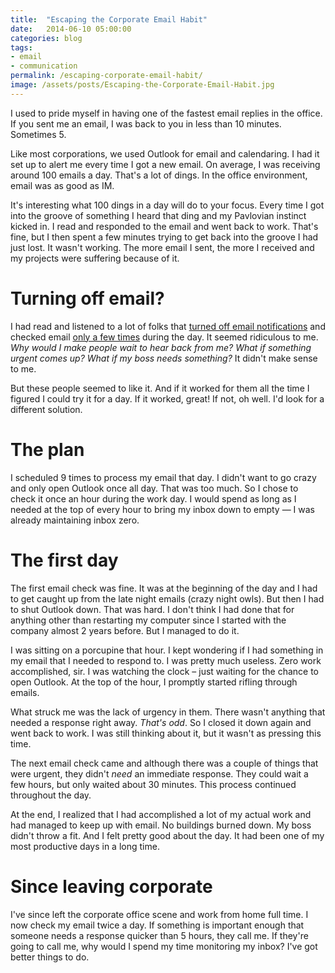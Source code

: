 ```yaml
---
title:  "Escaping the Corporate Email Habit"
date:   2014-06-10 05:00:00
categories: blog
tags: 
- email
- communication
permalink: /escaping-corporate-email-habit/
image: /assets/posts/Escaping-the-Corporate-Email-Habit.jpg
---
```


I used to pride myself in having one of the fastest email replies in the office. If you sent me an email, I was back to you in less than 10 minutes. Sometimes 5.

<!--more-->

Like most corporations, we used Outlook for email and calendaring. I had it set up to alert me every time I got a new email. On average, I was receiving around 100 emails a day. That's a lot of dings. In the office environment, email was as good as IM.

It's interesting what 100 dings in a day will do to your focus. Every time I got into the groove of something I heard that ding and my Pavlovian instinct kicked in. I read and responded to the email and went back to work. That's fine, but I then spent a few minutes trying to get back into the groove I had just lost. It wasn't working. The more email I sent, the more I received and my projects were suffering because of it.

# Turning off email?

I had read and listened to a lot of folks that [turned off email notifications][2] and checked email [only a few times][3] during the day. It seemed ridiculous to me. _Why would I make people wait to hear back from me? What if something urgent comes up? What if my boss needs something?_ It didn't make sense to me.

But these people seemed to like it. And if it worked for them all the time I figured I could try it for a day. If it worked, great! If not, oh well. I'd look for a different solution.

# The plan

I scheduled 9 times to process my email that day. I didn't want to go crazy and only open Outlook once all day. That was too much. So I chose to check it once an hour during the work day. I would spend as long as I needed at the top of every hour to bring my inbox down to empty — I was already maintaining inbox zero.

# The first day

The first email check was fine. It was at the beginning of the day and I had to get caught up from the late night emails (crazy night owls). But then I had to shut Outlook down. That was hard. I don't think I had done that for anything other than restarting my computer since I started with the company almost 2 years before. But I managed to do it.

I was sitting on a porcupine that hour. I kept wondering if I had something in my email that I needed to respond to. I was pretty much useless. Zero work accomplished, sir. I was watching the clock – just waiting for the chance to open Outlook. At the top of the hour, I promptly started rifling through emails.

What struck me was the lack of urgency in them. There wasn't anything that needed a response right away. _That's odd_. So I closed it down again and went back to work. I was still thinking about it, but it wasn't as pressing this time.

The next email check came and although there was a couple of things that were urgent, they didn't _need_ an immediate response. They could wait a few hours, but only waited about 30 minutes. This process continued throughout the day.

At the end, I realized that I had accomplished a lot of my actual work and had managed to keep up with email. No buildings burned down. My boss didn't throw a fit. And I felt pretty good about the day. It had been one of my most productive days in a long time.

# Since leaving corporate

I've since left the corporate office scene and work from home full time. I now check my email twice a day. If something is important enough that someone needs a response quicker than 5 hours, they call me. If they're going to call me, why would I spend my time monitoring my inbox? I've got better things to do.

[1]: http://joebuhlig.com/wp-content/uploads/2014/06/Escaping-the-Corporate-Email-Habit.jpg
[2]: http://macsparky.com/blog/2008/8/21/mail-notification-liberation.html
[3]: http://michaelhyatt.com/breaking-e-mail-addiction.html